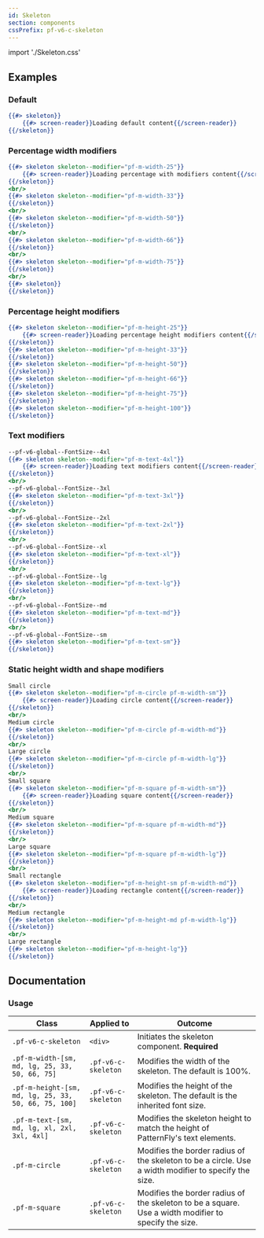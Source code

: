 ```yaml
---
id: Skeleton
section: components
cssPrefix: pf-v6-c-skeleton
---
```


import './Skeleton.css'

## Examples

### Default
```hbs
{{#> skeleton}}
    {{#> screen-reader}}Loading default content{{/screen-reader}}
{{/skeleton}}
```

### Percentage width modifiers
```hbs
{{#> skeleton skeleton--modifier="pf-m-width-25"}}
    {{#> screen-reader}}Loading percentage with modifiers content{{/screen-reader}}
{{/skeleton}}
<br/>
{{#> skeleton skeleton--modifier="pf-m-width-33"}}
{{/skeleton}}
<br/>
{{#> skeleton skeleton--modifier="pf-m-width-50"}}
{{/skeleton}}
<br/>
{{#> skeleton skeleton--modifier="pf-m-width-66"}}
{{/skeleton}}
<br/>
{{#> skeleton skeleton--modifier="pf-m-width-75"}}
{{/skeleton}}
<br/>
{{#> skeleton}}
{{/skeleton}}
```

### Percentage height modifiers
```hbs
{{#> skeleton skeleton--modifier="pf-m-height-25"}}
    {{#> screen-reader}}Loading percentage height modifiers content{{/screen-reader}}
{{/skeleton}}
{{#> skeleton skeleton--modifier="pf-m-height-33"}}
{{/skeleton}}
{{#> skeleton skeleton--modifier="pf-m-height-50"}}
{{/skeleton}}
{{#> skeleton skeleton--modifier="pf-m-height-66"}}
{{/skeleton}}
{{#> skeleton skeleton--modifier="pf-m-height-75"}}
{{/skeleton}}
{{#> skeleton skeleton--modifier="pf-m-height-100"}}
{{/skeleton}}
```

### Text modifiers
```hbs
--pf-v6-global--FontSize--4xl
{{#> skeleton skeleton--modifier="pf-m-text-4xl"}}
    {{#> screen-reader}}Loading text modifiers content{{/screen-reader}}
{{/skeleton}}
<br/>
--pf-v6-global--FontSize--3xl
{{#> skeleton skeleton--modifier="pf-m-text-3xl"}}
{{/skeleton}}
<br/>
--pf-v6-global--FontSize--2xl
{{#> skeleton skeleton--modifier="pf-m-text-2xl"}}
{{/skeleton}}
<br/>
--pf-v6-global--FontSize--xl
{{#> skeleton skeleton--modifier="pf-m-text-xl"}}
{{/skeleton}}
<br/>
--pf-v6-global--FontSize--lg
{{#> skeleton skeleton--modifier="pf-m-text-lg"}}
{{/skeleton}}
<br/>
--pf-v6-global--FontSize--md
{{#> skeleton skeleton--modifier="pf-m-text-md"}}
{{/skeleton}}
<br/>
--pf-v6-global--FontSize--sm
{{#> skeleton skeleton--modifier="pf-m-text-sm"}}
{{/skeleton}}
```

### Static height width and shape modifiers
```hbs
Small circle
{{#> skeleton skeleton--modifier="pf-m-circle pf-m-width-sm"}}
    {{#> screen-reader}}Loading circle content{{/screen-reader}}
{{/skeleton}}
<br/>
Medium circle
{{#> skeleton skeleton--modifier="pf-m-circle pf-m-width-md"}}
{{/skeleton}}
<br/>
Large circle
{{#> skeleton skeleton--modifier="pf-m-circle pf-m-width-lg"}}
{{/skeleton}}
<br/>
Small square
{{#> skeleton skeleton--modifier="pf-m-square pf-m-width-sm"}}
    {{#> screen-reader}}Loading square content{{/screen-reader}}
{{/skeleton}}
<br/>
Medium square
{{#> skeleton skeleton--modifier="pf-m-square pf-m-width-md"}}
{{/skeleton}}
<br/>
Large square
{{#> skeleton skeleton--modifier="pf-m-square pf-m-width-lg"}}
{{/skeleton}}
<br/>
Small rectangle
{{#> skeleton skeleton--modifier="pf-m-height-sm pf-m-width-md"}}
    {{#> screen-reader}}Loading rectangle content{{/screen-reader}}
{{/skeleton}}
<br/>
Medium rectangle
{{#> skeleton skeleton--modifier="pf-m-height-md pf-m-width-lg"}}
{{/skeleton}}
<br/>
Large rectangle
{{#> skeleton skeleton--modifier="pf-m-height-lg"}}
{{/skeleton}}
```

## Documentation

### Usage
| Class | Applied to | Outcome |
| -- | -- | -- |
| `.pf-v6-c-skeleton` | `<div>` | Initiates the skeleton component. **Required** |
| `.pf-m-width-[sm, md, lg, 25, 33, 50, 66, 75]` | `.pf-v6-c-skeleton` | Modifies the width of the skeleton. The default is 100%. |
| `.pf-m-height-[sm, md, lg, 25, 33, 50, 66, 75, 100]` | `.pf-v6-c-skeleton` | Modifies the height of the skeleton. The default is the inherited font size. |
| `.pf-m-text-[sm, md, lg, xl, 2xl, 3xl, 4xl]` | `.pf-v6-c-skeleton` | Modifies the skeleton height to match the height of PatternFly's text elements. |
| `.pf-m-circle` | `.pf-v6-c-skeleton` | Modifies the border radius of the skeleton to be a circle. Use a width modifier to specify the size. |
| `.pf-m-square` | `.pf-v6-c-skeleton` | Modifies the border radius of the skeleton to be a square. Use a width modifier to specify the size. |
